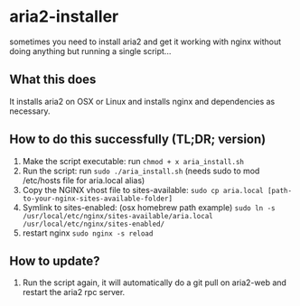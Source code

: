 # aria2-installer
sometimes you need to install aria2 and get it working with nginx without doing anything but running a single script...

## What this does

It installs aria2 on OSX or Linux and installs nginx and dependencies as necessary.

## How to do this successfully (TL;DR; version)

1. Make the script executable: run `chmod + x aria_install.sh` 
2. Run the script: run `sudo ./aria_install.sh` (needs sudo to mod /etc/hosts file for aria.local alias)
3. Copy the NGINX vhost file to sites-available: `sudo cp aria.local [path-to-your-nginx-sites-available-folder]`
4. Symlink to sites-enabled: (osx homebrew path example) `sudo ln -s /usr/local/etc/nginx/sites-available/aria.local /usr/local/etc/nginx/sites-enabled/`
5. restart nginx `sudo nginx -s reload`

## How to update?

1. Run the script again, it will automatically do a git pull on aria2-web and restart the aria2 rpc server.
